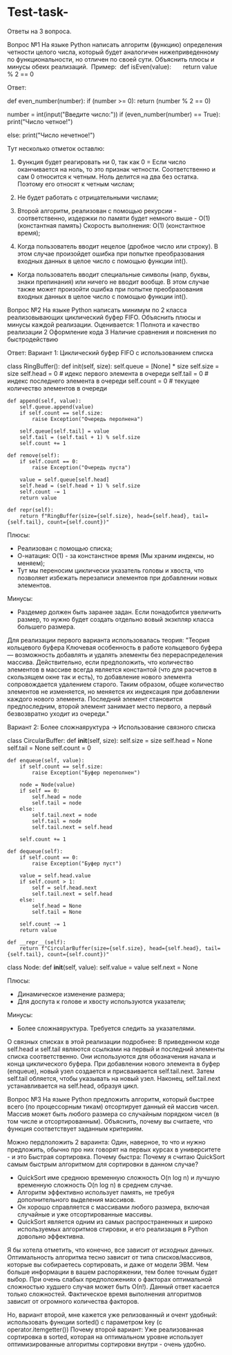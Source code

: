 # Test-task-
Ответы на 3 вопроса.

Вопрос №1  На языке Python написать алгоритм (функцию) определения четности целого числа, который будет аналогичен нижеприведенному по функциональности, но отличен по своей сути. Объяснить плюсы и минусы обеих реализаций. 
Пример: 
def isEven(value):
      return value % 2 == 0

Ответ:

def even_number(number):
    if (number >= 0):
        return (number % 2 == 0)

number = int(input("Введите число:"))
if (even_number(number) == True):
    print("Число четное!")

else:
    print("Число нечетное!")

Тут несколько отметок оставлю:

1. Функция будет реагировать ни 0, так как 0 = Если число оканчивается на ноль, то это признак четности. Соответственно и сам 0 относится к четным. Ноль делится на два без остатка. Поэтому его относят к четным числам;

2. Не будет работать с отрицательными числами;

3. Второй алгоритм, реализован с помощью рекурсии - соответственно, издержки по памяти будет немного выше - O(1) (константная память)
Скорость выполнения: O(1) (константное время);

4. Когда пользователь вводит нецелое (дробное число или строку). В этом случае произойдет ошибка при попытке преобразования входных данных в целое число с помощью функции int().

+ Когда пользователь вводит специальные символы (напр, буквы, знаки препинания) или ничего не вводит вообще. В этом случае также может произойти ошибка при попытке преобразования входных данных в целое число с помощью функции int().


Вопрос №2  На языке Python написать минимум по 2 класса реализовывающих циклический буфер FIFO. Объяснить плюсы и минусы каждой реализации.
Оценивается:
 1 Полнота и качество реализации
 2 Оформление кода
 3 Наличие сравнения и пояснения по быстродействию

Ответ:
Вариант 1: Циклический буфер FIFO с использованием списка

class RingBuffer():
    def init(self, size):
        self.queue = [None] * size
        self.size = size
        self.head = 0  # идекс первого элемента в очереди
        self.tail = 0  # индекс последнего элемента в очереди
        self.count = 0  # текущее количество элементов в очереди

    def append(self, value):
        self.queue.append(value)
        if self.count == self.size:
            raise Exception("Очередь перолнена")

        self.queue[self.tail] = value
        self.tail = (self.tail + 1) % self.size
        self.count += 1

    def remove(self):
        if self.count == 0:
            raise Exception("Очередь пуста")

        value = self.queue[self.head]
        self.head = (self.head + 1) % self.size
        self.count -= 1
        return value

    def repr(self):
        return f"RingBuffer(size={self.size}, head={self.head}, tail={self.tail}, count={self.count})"

Плюсы:
- Реализован с помощью списка;
- О-натация: О(1) - за констанстное время (Мы храним индексы, но меняем);
- Тут мы переносим циклически указатель головы и хвоста, что позволяет избежать перезаписи элементов при добавлении новых элементов.

Минусы:
- Раздемер должен быть заранее задан. Если понадобится увеличить размер, то нужно будет создать отдельно вовый экзкпляр класса большего размера.

Для реализации первого варианта использовалась теория: "Теория кольцевого буфера
Ключевая особенность в работе кольцевого буфера — возможность добавлять и удалять элементы без перераспределения массива. Действительно, если предположить, что количество элементов в массиве всегда является константой (что для расчетов в скользящем окне так и есть), то добавление нового элемента сопровождается удалением старого. Таким образом, общее количество элементов не изменяется, но меняется их индексация при добавлении каждого нового элемента.   Последний элемент становится предпоследним, второй элемент занимает место первого, а первый безвозвратно уходит из очереди."

Вариант 2: Более сложнаяруктура -> Использование связного списка

class CircularBuffer:
    def __init__(self, size):
        self.size = size
        self.head = None
        self.tail = None
        self.count = 0

    def enqueue(self, value):
        if self.count == self.size:
            raise Exception("Буфер переполнен")

        node = Node(value)
        if self == 0:
            self.head = node
            self.tail = node
        else:
            self.tail.next = node
            self.tail = node
            self.tail.next = self.head

        self.count += 1

    def dequeue(self):
        if self.count == 0:
            raise Exception("Буфер пуст")

        value = self.head.value
        if self.count > 1:
            self = self.head.next
            self.tail.next = self.head
        else:
            self.head = None
            self.tail = None

        self.count -= 1
        return value

    def __repr__(self):
        return f"CircularBuffer(size={self.size}, head={self.head}, tail={self.tail}, count={self.count})"


class Node:
    def __init__(self, value):
        self.value = value
        self.next = None

Плюсы:
- Динамическое изменение размера;
- Для доспута к голове и хвосту используются указатели;

Минусы:
- Более сложнаяруктура. Требуется следить за указателями.

О связных списках в этой реализации подробнее: В приведенном коде self.head и self.tail являются ссылками на первый и последний элементы списка соответственно. Они используются для обозначения начала и конца циклического буфера.
­При добавлении нового элемента в буфер (enqueue), новый узел создается и присваивается self.tail.next. Затем self.tail обляется, чтобы указывать на новый узел. Наконец, self.tail.next устанавливается на self.head, образуя цикл.
  

Вопрос №3  На языке Python предложить алгоритм, который быстрее всего (по процессорным тикам) отсортирует данный ей массив чисел. Массив может быть любого размера со случайным порядком чисел (в том числе и отсортированным). Объяснить, почему вы считаете, что функция соответствует заданным критериям.

Можно пердположить 2 вараинта: Один, наверное, то что и нужно предложить, обычно про них говорят на первых курсах в университете - и  это Быстрая сортировка.
Почему быстра: Почему я считаю QuickSort самым быстрым алгоритмом для сортировки в данном случае?

+ QuickSort име среднюю временную сложность O(n log n) и лучшую временную сложность O(n log n) в среднем случае.
+ Алгоритм эффективно использует память, не требуя дополнительного выделения массивов.
+ Он хорошо справляется с массивами любого размера, включая случайные и уже отсортированные массивы.
+ QuickSort является одним из самых распространенных и широко используемых алгоритмов стировки, и его реализация в Python довольно эффективна.

Я бы хотела отметить, что конечно, все зависит от исходных данных. Оптимальность алгоритма тесно зависит от типа списков/массивов, которые вы собираетесь сортировать, и даже от модели ЭВМ. Чем больше информации в вашем распоряжении, тем более точным будет выбор. При очень слабых предположениях о факторах оптимальной сложностью худшего случая может быть О(n!).
Данный ответ касается только сложностей. Фактическое время выполнения алгоритмов зависит от огромного количества факторов.

Но,  вариант второй, мне кажется уже релизованный и очент удобный: использовать функции sorted() с параметром key (с operator.itemgetter())
Почему второй вариант: Уже реализованная сортировка в  sorted, которая на оптимальном уровне использует оптимизированные алгоритмы сортировки внутри - очень удобно.
